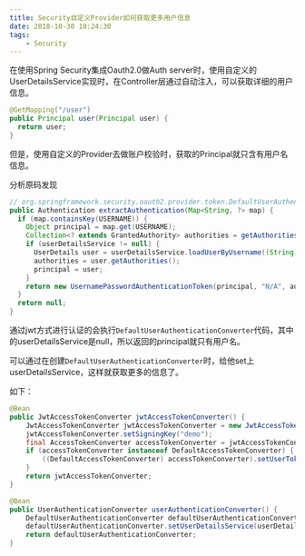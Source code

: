 ```yaml
---
title: Security自定义Provider如何获取更多用户信息
date: 2018-10-30 10:24:30
tags:
    - Security
---
```


在使用Spring Security集成Oauth2.0做Auth server时，使用自定义的UserDetailsService实现时，在Controller层通过自动注入，可以获取详细的用户信息。

```java
@GetMapping("/user")
public Principal user(Principal user) {
  return user;
}
```

但是，使用自定义的Provider去做账户校验时，获取的Principal就只含有用户名信息。

分析原码发现

```java
// org.springframework.security.oauth2.provider.token.DefaultUserAuthenticationConverter
public Authentication extractAuthentication(Map<String, ?> map) {
  if (map.containsKey(USERNAME)) {
    Object principal = map.get(USERNAME);
    Collection<? extends GrantedAuthority> authorities = getAuthorities(map);
    if (userDetailsService != null) {
      UserDetails user = userDetailsService.loadUserByUsername((String) map.get(USERNAME));
      authorities = user.getAuthorities();
      principal = user;
    }
    return new UsernamePasswordAuthenticationToken(principal, "N/A", authorities);
  }
  return null;
}
```
通过jwt方式进行认证的会执行`DefaultUserAuthenticationConverter`代码，其中的userDetailsService是null，所以返回的principal就只有用户名。

可以通过在创建`DefaultUserAuthenticationConverter`时，给他set上userDetailsService，这样就获取更多的信息了。

如下：

```java
@Bean
public JwtAccessTokenConverter jwtAccessTokenConverter() {
    JwtAccessTokenConverter jwtAccessTokenConverter = new JwtAccessTokenConverter();
    jwtAccessTokenConverter.setSigningKey("demo");
    final AccessTokenConverter accessTokenConverter = jwtAccessTokenConverter.getAccessTokenConverter();
    if (accessTokenConverter instanceof DefaultAccessTokenConverter) {
        ((DefaultAccessTokenConverter) accessTokenConverter).setUserTokenConverter(userAuthenticationConverter());
    }
    return jwtAccessTokenConverter;
}

@Bean
public UserAuthenticationConverter userAuthenticationConverter() {
    DefaultUserAuthenticationConverter defaultUserAuthenticationConverter = new DefaultUserAuthenticationConverter();
    defaultUserAuthenticationConverter.setUserDetailsService(userDetailsService);
    return defaultUserAuthenticationConverter;
}
```
